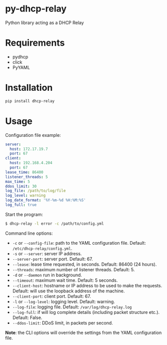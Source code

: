 # py-dhcp-relay
Python library acting as a DHCP Relay

# Requirements

- pydhcp
- click
- PyYAML


# Installation

```bash
pip install dhcp-relay
```

# Usage

Configuration file example:

```yaml
server:
  host: 172.17.19.7
  port: 67
client:
  host: 192.168.4.204
  port: 67
lease_time: 86400
listener_threads: 5
max_time: 5
ddos_limit: 30
log_file: /path/to/log/file
log_level: warning
log_date_format: '%Y-%m-%d %H:%M:%S'
log_full: true
```

Start the program:

```bash
$ dhcp-relay -l error -c /path/to/config.yml
```

Command line options:

- `-c` or `--config-file`: path to the YAML configuration file. Default: `/etc/dhcp-relay/config.yml`.
- `-s` or `--server`: server IP address.
- `--server-port`: server port. Default: 67.
- `--lease`: lease time requested, in seconds. Default: 86400 (24 hours).
- `--threads`: maximum number of listener threads. Default: 5.
- `-d` or `--daemon` run in background.
- `--timeout`: maximum wait time. Default: 5 seconds.
- `--client-host`: hostname or IP address to be used to make the requests. Default: will use the loopback address of the machine.
- `--client-port`: client port. Default: 67.
- `-l` or `--log-level`: logging level. Default: warning.
- `--log-file`: logging file. Default: `/var/log/dhcp-relay.log`
- `--log-full`: if will log complete details (including packet structure etc.). Default: False.
- `--ddos-limit`: DDoS limit, in packets per second.

**Note**: the CLI options will override the settings from the YAML configuration file.

